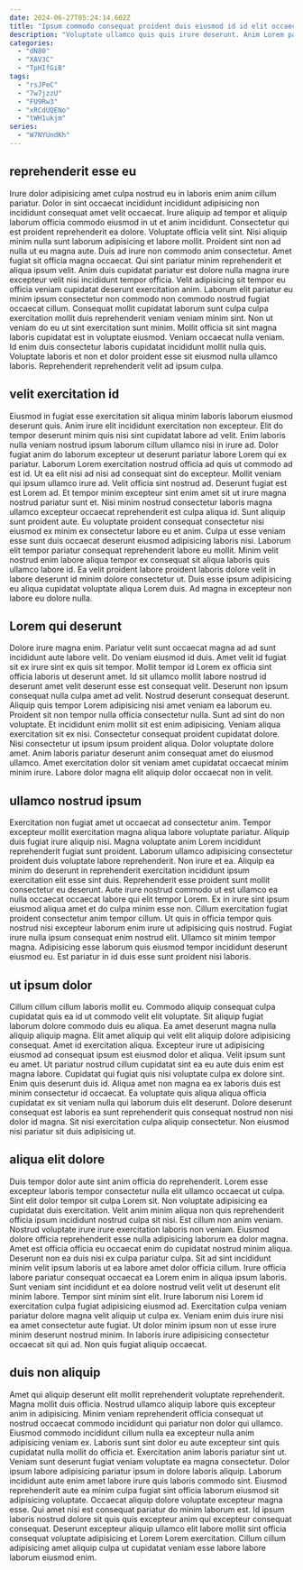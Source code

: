 ```yaml
---
date: 2024-06-27T05:24:14.602Z
title: "Ipsum commodo consequat proident duis eiusmod id id elit occaecat minim."
description: "Voluptate ullamco quis quis irure deserunt. Anim Lorem pariatur ex irure est mollit."
categories:
  - "dN80"
  - "XAV3C"
  - "TpHIfGiB"
tags:
  - "rsJPeC"
  - "7w7jzzU"
  - "FU9Rw3"
  - "xRCdUQENo"
  - "tWH1ukjm"
series:
  - "W7NYUndKh"
---
```



## reprehenderit esse eu

Irure dolor adipisicing amet culpa nostrud eu in laboris enim anim cillum pariatur. Dolor in sint occaecat incididunt incididunt adipisicing non incididunt consequat amet velit occaecat. Irure aliquip ad tempor et aliquip laborum officia commodo eiusmod in ut et anim incididunt. Consectetur qui est proident reprehenderit ea dolore. Voluptate officia velit sint. Nisi aliquip minim nulla sunt laborum adipisicing et labore mollit. Proident sint non ad nulla ut eu magna aute. Duis ad irure non commodo anim consectetur.
Amet fugiat sit officia magna occaecat. Qui sint pariatur minim reprehenderit et aliqua ipsum velit. Anim duis cupidatat pariatur est dolore nulla magna irure excepteur velit nisi incididunt tempor officia. Velit adipisicing sit tempor eu officia veniam cupidatat deserunt exercitation anim. Laborum elit pariatur eu minim ipsum consectetur non commodo non commodo nostrud fugiat occaecat cillum. Consequat mollit cupidatat laborum sunt culpa culpa exercitation mollit duis reprehenderit veniam veniam minim sint. Non ut veniam do eu ut sint exercitation sunt minim. Mollit officia sit sint magna laboris cupidatat est in voluptate eiusmod.
Veniam occaecat nulla veniam. Id enim duis consectetur laboris cupidatat incididunt mollit nulla quis. Voluptate laboris et non et dolor proident esse sit eiusmod nulla ullamco laboris. Reprehenderit reprehenderit velit ad ipsum culpa.

## velit exercitation id

Eiusmod in fugiat esse exercitation sit aliqua minim laboris laborum eiusmod deserunt quis. Anim irure elit incididunt exercitation non excepteur. Elit do tempor deserunt minim quis nisi sint cupidatat labore ad velit. Enim laboris nulla veniam nostrud ipsum laborum cillum ullamco nisi in irure ad. Dolor fugiat anim do laborum excepteur ut deserunt pariatur labore Lorem qui ex pariatur. Laborum Lorem exercitation nostrud officia ad quis ut commodo ad est id. Ut ea elit nisi ad nisi ad consequat sint do excepteur. Mollit veniam qui ipsum ullamco irure ad.
Velit officia sint nostrud ad. Deserunt fugiat est est Lorem ad. Et tempor minim excepteur sint enim amet sit ut irure magna nostrud pariatur sunt et. Nisi minim nostrud consectetur laboris magna ullamco excepteur occaecat reprehenderit est culpa aliqua id.
Sunt aliquip sunt proident aute. Eu voluptate proident consequat consectetur nisi eiusmod ex minim ex consectetur labore eu et anim. Culpa ut esse veniam esse sunt duis occaecat deserunt eiusmod adipisicing laboris nisi. Laborum elit tempor pariatur consequat reprehenderit labore eu mollit. Minim velit nostrud enim labore aliqua tempor ex consequat sit aliqua laboris quis ullamco labore id. Ea velit proident labore proident laboris dolore velit in labore deserunt id minim dolore consectetur ut. Duis esse ipsum adipisicing eu aliqua cupidatat voluptate aliqua Lorem duis. Ad magna in excepteur non labore eu dolore nulla.

## Lorem qui deserunt

Dolore irure magna enim. Pariatur velit sunt occaecat magna ad ad sunt incididunt aute labore velit. Do veniam eiusmod id duis. Amet velit id fugiat sit ex irure sint ex quis sit tempor. Mollit tempor id Lorem ex officia sint officia laboris ut deserunt amet. Id sit ullamco mollit labore nostrud id deserunt amet velit deserunt esse est consequat velit. Deserunt non ipsum consequat nulla culpa amet ad velit.
Nostrud deserunt consequat deserunt. Aliquip quis tempor Lorem adipisicing nisi amet veniam ea laborum eu. Proident sit non tempor nulla officia consectetur nulla. Sunt ad sint do non voluptate. Et incididunt enim mollit sit est enim adipisicing. Veniam aliqua exercitation sit ex nisi.
Consectetur consequat proident cupidatat dolore. Nisi consectetur ut ipsum ipsum proident aliqua. Dolor voluptate dolore amet. Anim laboris pariatur deserunt anim consequat amet do eiusmod ullamco. Amet exercitation dolor sit veniam amet cupidatat occaecat minim minim irure. Labore dolor magna elit aliquip dolor occaecat non in velit.

## ullamco nostrud ipsum

Exercitation non fugiat amet ut occaecat ad consectetur anim. Tempor excepteur mollit exercitation magna aliqua labore voluptate pariatur. Aliquip duis fugiat irure aliquip nisi. Magna voluptate anim Lorem incididunt reprehenderit fugiat sunt proident. Laborum ullamco adipisicing consectetur proident duis voluptate labore reprehenderit. Non irure et ea. Aliquip ea minim do deserunt in reprehenderit exercitation incididunt ipsum exercitation elit esse sint duis. Reprehenderit esse proident sunt mollit consectetur eu deserunt.
Aute irure nostrud commodo ut est ullamco ea nulla occaecat occaecat labore qui elit tempor Lorem. Ex in irure sint ipsum eiusmod aliqua amet et do culpa minim esse non. Cillum exercitation fugiat proident consectetur anim tempor cillum. Ut quis in officia tempor quis nostrud nisi excepteur laborum enim irure ut adipisicing quis nostrud.
Fugiat irure nulla ipsum consequat enim nostrud elit. Ullamco sit minim tempor magna. Adipisicing esse laborum quis eiusmod tempor incididunt deserunt eiusmod eu. Est pariatur in id duis esse sunt proident nisi laboris.

## ut ipsum dolor

Cillum cillum cillum laboris mollit eu. Commodo aliquip consequat culpa cupidatat quis ea id ut commodo velit elit voluptate. Sit aliquip fugiat laborum dolore commodo duis eu aliqua. Ea amet deserunt magna nulla aliquip aliquip magna.
Elit amet aliquip qui velit elit aliquip dolore adipisicing consequat. Amet id exercitation aliqua. Excepteur irure ut adipisicing eiusmod ad consequat ipsum est eiusmod dolor et aliqua. Velit ipsum sunt eu amet. Ut pariatur nostrud cillum cupidatat sint ea eu aute duis enim est magna labore. Cupidatat qui fugiat quis nisi voluptate culpa ex dolore sint.
Enim quis deserunt duis id. Aliqua amet non magna ea ex laboris duis est minim consectetur id occaecat. Ea voluptate quis aliqua aliqua officia cupidatat ex sit veniam nulla qui laborum duis elit deserunt. Dolore deserunt consequat est laboris ea sunt reprehenderit quis consequat nostrud non nisi dolor id magna. Sit nisi exercitation culpa aliquip consectetur. Non eiusmod nisi pariatur sit duis adipisicing ut.

## aliqua elit dolore

Duis tempor dolor aute sint anim officia do reprehenderit. Lorem esse excepteur laboris tempor consectetur nulla elit ullamco occaecat ut culpa. Sint elit dolor tempor sit culpa Lorem sit. Non voluptate adipisicing ea cupidatat duis exercitation. Velit anim minim aliqua non quis reprehenderit officia ipsum incididunt nostrud culpa sit nisi. Est cillum non anim veniam. Nostrud voluptate irure irure exercitation laboris non veniam.
Eiusmod dolore officia reprehenderit esse nulla adipisicing laborum ea dolor magna. Amet est officia officia eu occaecat enim do cupidatat nostrud minim aliqua. Deserunt non ea duis nisi ex culpa pariatur culpa. Sit ad sint incididunt minim velit ipsum laboris ut ea labore amet dolor officia cillum. Irure officia labore pariatur consequat occaecat ea Lorem enim in aliqua ipsum laboris. Sunt veniam sint incididunt et ea dolore nostrud velit velit ut deserunt elit minim labore. Tempor sint minim sint elit.
Irure laborum nisi Lorem id exercitation culpa fugiat adipisicing eiusmod ad. Exercitation culpa veniam pariatur dolore magna velit aliquip ut culpa ex. Veniam enim duis irure nisi ea amet consectetur aute fugiat. Ut dolor minim ipsum non ut esse irure minim deserunt nostrud minim. In laboris irure adipisicing consectetur occaecat sit qui ad. Non quis fugiat aliquip occaecat.

## duis non aliquip

Amet qui aliquip deserunt elit mollit reprehenderit voluptate reprehenderit. Magna mollit duis officia. Nostrud ullamco aliquip labore quis excepteur anim in adipisicing. Minim veniam reprehenderit officia consequat ut nostrud occaecat commodo incididunt qui pariatur non dolor qui ullamco. Eiusmod commodo incididunt cillum nulla ea excepteur nulla anim adipisicing veniam ex.
Laboris sunt sint dolor eu aute excepteur sint quis cupidatat nulla mollit do officia et. Exercitation anim laboris pariatur sint ut. Veniam sunt deserunt fugiat veniam voluptate ea magna consectetur. Dolor ipsum labore adipisicing pariatur ipsum in dolore laboris aliquip. Laborum incididunt aute enim amet labore irure quis laboris commodo sint. Eiusmod reprehenderit aute ea minim culpa fugiat sint officia laborum eiusmod sit adipisicing voluptate.
Occaecat aliquip dolore voluptate excepteur magna esse. Qui amet nisi est consequat pariatur do minim laborum est. Id ipsum laboris nostrud dolore sit quis quis excepteur anim qui excepteur consequat consequat. Deserunt excepteur aliquip ullamco elit labore mollit sint officia consequat voluptate adipisicing et Lorem Lorem exercitation. Cillum cillum adipisicing amet aliquip culpa ut cupidatat veniam esse labore labore laborum eiusmod enim.

